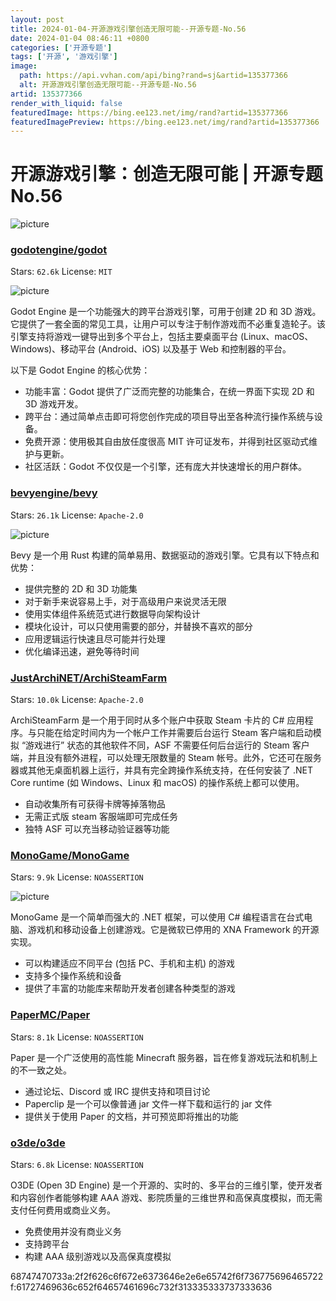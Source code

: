 ```yaml
---
layout: post
title: 2024-01-04-开源游戏引擎创造无限可能--开源专题-No.56
date: 2024-01-04 08:46:11 +0800
categories: ['开源专题']
tags: ['开源', '游戏引擎']
image:
  path: https://api.vvhan.com/api/bing?rand=sj&artid=135377366
  alt: 开源游戏引擎创造无限可能--开源专题-No.56
artid: 135377366
render_with_liquid: false
featuredImage: https://bing.ee123.net/img/rand?artid=135377366
featuredImagePreview: https://bing.ee123.net/img/rand?artid=135377366
---
```


# 开源游戏引擎：创造无限可能 | 开源专题 No.56

![picture](https://i-blog.csdnimg.cn/blog_migrate/ebe681e2de71d1f850a094f0773f5d53.png)

### [godotengine/godot](https://github.com/godotengine/godot)

Stars:
`62.6k`
License:
`MIT`

![picture](https://i-blog.csdnimg.cn/blog_migrate/52a5073560388896cb172e437e7530dc.jpeg)

Godot Engine 是一个功能强大的跨平台游戏引擎，可用于创建 2D 和 3D 游戏。它提供了一套全面的常见工具，让用户可以专注于制作游戏而不必重复造轮子。该引擎支持将游戏一键导出到多个平台上，包括主要桌面平台 (Linux、macOS、Windows)、移动平台 (Android、iOS) 以及基于 Web 和控制器的平台。

以下是 Godot Engine 的核心优势：

* 功能丰富：Godot 提供了广泛而完整的功能集合，在统一界面下实现 2D 和 3D 游戏开发。
* 跨平台：通过简单点击即可将您创作完成的项目导出至各种流行操作系统与设备。
* 免费开源：使用极其自由放任度很高 MIT 许可证发布，并得到社区驱动式维护与更新。
* 社区活跃：Godot 不仅仅是一个引擎，还有庞大并快速增长的用户群体。

### [bevyengine/bevy](https://github.com/bevyengine/bevy)

Stars:
`26.1k`
License:
`Apache-2.0`

![picture](https://i-blog.csdnimg.cn/blog_migrate/0bc83ba1ea41d20b3bc8b8c26c922e05.png)

Bevy 是一个用 Rust 构建的简单易用、数据驱动的游戏引擎。它具有以下特点和优势：

* 提供完整的 2D 和 3D 功能集
* 对于新手来说容易上手，对于高级用户来说灵活无限
* 使用实体组件系统范式进行数据导向架构设计
* 模块化设计，可以只使用需要的部分，并替换不喜欢的部分
* 应用逻辑运行快速且尽可能并行处理
* 优化编译迅速，避免等待时间

### [JustArchiNET/ArchiSteamFarm](https://github.com/JustArchiNET/ArchiSteamFarm)

Stars:
`10.0k`
License:
`Apache-2.0`

ArchiSteamFarm 是一个用于同时从多个账户中获取 Steam 卡片的 C# 应用程序。与只能在给定时间内为一个帐户工作并需要后台运行 Steam 客户端和启动模拟 “游戏进行” 状态的其他软件不同，ASF 不需要任何后台运行的 Steam 客户端，并且没有额外进程，可以处理无限数量的 Steam 帐号。此外，它还可在服务器或其他无桌面机器上运行，并具有完全跨操作系统支持，在任何安装了 .NET Core runtime (如 Windows、Linux 和 macOS) 的操作系统上都可以使用。

* 自动收集所有可获得卡牌等掉落物品
* 无需正式版 steam 客服端即可完成任务
* 独特 ASF 可以充当移动验证器等功能

### [MonoGame/MonoGame](https://github.com/MonoGame/MonoGame)

Stars:
`9.9k`
License:
`NOASSERTION`

![picture](https://i-blog.csdnimg.cn/blog_migrate/a776633be5dcc56ea1ae844efd35ce4b.png)

MonoGame 是一个简单而强大的 .NET 框架，可以使用 C# 编程语言在台式电脑、游戏机和移动设备上创建游戏。它是微软已停用的 XNA Framework 的开源实现。

* 可以构建适应不同平台 (包括 PC、手机和主机) 的游戏
* 支持多个操作系统和设备
* 提供了丰富的功能库来帮助开发者创建各种类型的游戏

### [PaperMC/Paper](https://github.com/PaperMC/Paper)

Stars:
`8.1k`
License:
`NOASSERTION`

Paper 是一个广泛使用的高性能 Minecraft 服务器，旨在修复游戏玩法和机制上的不一致之处。

* 通过论坛、Discord 或 IRC 提供支持和项目讨论
* Paperclip 是一个可以像普通 jar 文件一样下载和运行的 jar 文件
* 提供关于使用 Paper 的文档，并可预览即将推出的功能

### [o3de/o3de](https://github.com/o3de/o3de)

Stars:
`6.8k`
License:
`NOASSERTION`

O3DE (Open 3D Engine) 是一个开源的、实时的、多平台的三维引擎，使开发者和内容创作者能够构建 AAA 游戏、影院质量的三维世界和高保真度模拟，而无需支付任何费用或商业义务。

* 免费使用并没有商业义务
* 支持跨平台
* 构建 AAA 级别游戏以及高保真度模拟

68747470733a:2f2f626c6f672e6373646e2e6e65742f6f736775696465722f:61727469636c652f64657461696c732f313335333737333636